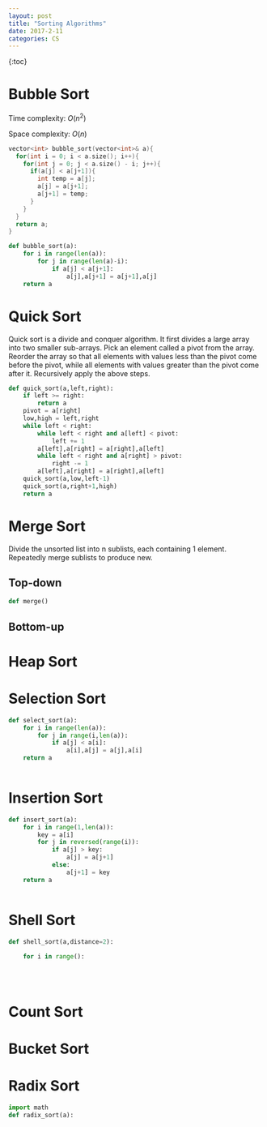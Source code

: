 ```yaml
---
layout: post
title: "Sorting Algorithms"
date: 2017-2-11
categories: CS
---
```




{:toc}



# Bubble Sort

Time complexity: $O(n^2)$

Space complexity: $O(n)$

```c++
vector<int> bubble_sort(vector<int>& a){
  for(int i = 0; i < a.size(); i++){
    for(int j = 0; j < a.size() - i; j++){
      if(a[j] < a[j+1]){
        int temp = a[j];
        a[j] = a[j+1];
        a[j+1] = temp;
      }
    }
  }
  return a;
}
```



```python
def bubble_sort(a):
    for i in range(len(a)):
        for j in range(len(a)-i):
            if a[j] < a[j+1]:
                a[j],a[j+1] = a[j+1],a[j]
    return a
```



# Quick Sort

Quick sort is a divide and conquer algorithm. It first divides a large array into two smaller sub-arrays. Pick an element called a pivot from the array. Reorder the array so that all elements with values less than the pivot come before the pivot, while all elements with values greater than the pivot come after it. Recursively apply the above steps.



```python
def quick_sort(a,left,right):
    if left >= right:
        return a
    pivot = a[right]
    low,high = left,right
    while left < right:
        while left < right and a[left] < pivot:
            left += 1
        a[left],a[right] = a[right],a[left]
        while left < right and a[right] > pivot:
            right -= 1
        a[left],a[right] = a[right],a[left]
    quick_sort(a,low,left-1)
    quick_sort(a,right+1,high)
    return a
```





# Merge Sort

Divide the unsorted list into n sublists, each containing 1 element. Repeatedly merge sublists to produce new.



## Top-down

```python
def merge()
```

## Bottom-up





# Heap Sort





# Selection Sort

```python
def select_sort(a):
    for i in range(len(a)):
        for j in range(i,len(a)):
            if a[j] < a[i]:
                a[i],a[j] = a[j],a[i]
    return a
    
```



# Insertion Sort

```python
def insert_sort(a):
    for i in range(1,len(a)):
        key = a[i]
        for j in reversed(range(i)):
            if a[j] > key:
                a[j] = a[j+1]
            else:
                a[j+1] = key
    return a
                    
```



# Shell Sort

```python
def shell_sort(a,distance=2):
    
    for i in range():
        
    
    
```





# Count Sort



# Bucket Sort





# Radix Sort

```python
import math
def radix_sort(a):
    
```

